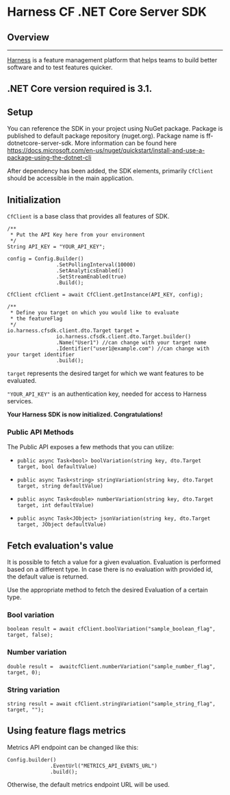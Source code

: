 Harness CF .NET Core Server SDK
========================

## Overview

-------------------------
[Harness](https://www.harness.io/) is a feature management platform that helps teams to build better software and to
test features quicker.

.NET Core version required is 3.1.
-------------------------

## Setup

You can reference the SDK in your project using NuGet package. Package is published to default package repository (nuget.org).
Package name is ff-dotnetcore-server-sdk. More information can be found here https://docs.microsoft.com/en-us/nuget/quickstart/install-and-use-a-package-using-the-dotnet-cli 


After dependency has been added, the SDK elements, primarily `CfClient` should be accessible in the main application.

## Initialization

`CfClient` is a base class that provides all features of SDK.

```
/**
 * Put the API Key here from your environment
 */
String API_KEY = "YOUR_API_KEY";

config = Config.Builder()
                .SetPollingInterval(10000)
                .SetAnalyticsEnabled()
                .SetStreamEnabled(true)
                .Build();

CfClient cfClient = await CfClient.getInstance(API_KEY, config);

/**
 * Define you target on which you would like to evaluate 
 * the featureFlag
 */
io.harness.cfsdk.client.dto.Target target =
                io.harness.cfsdk.client.dto.Target.builder()
                .Name("User1") //can change with your target name
                .Identifier("user1@example.com") //can change with your target identifier
                .build();
```

`target` represents the desired target for which we want features to be evaluated.

`"YOUR_API_KEY"` is an authentication key, needed for access to Harness services.

**Your Harness SDK is now initialized. Congratulations!**

### Public API Methods ###

The Public API exposes a few methods that you can utilize:

* `public async Task<bool> boolVariation(string key, dto.Target target, bool defaultValue)`

* `public async Task<string> stringVariation(string key, dto.Target target, string defaultValue)`

* `public async Task<double> numberVariation(string key, dto.Target target, int defaultValue)`

* `public async Task<JObject> jsonVariation(string key, dto.Target target, JObject defaultValue)`


## Fetch evaluation's value

It is possible to fetch a value for a given evaluation. Evaluation is performed based on a different type. In case there
is no evaluation with provided id, the default value is returned.

Use the appropriate method to fetch the desired Evaluation of a certain type.

### Bool variation

```
boolean result = await cfClient.boolVariation("sample_boolean_flag", target, false);  
```

### Number variation

```
double result =  awaitcfClient.numberVariation("sample_number_flag", target, 0);  
```

### String variation

```
string result = await cfClient.stringVariation("sample_string_flag", target, "");  
```

## Using feature flags metrics

Metrics API endpoint can be changed like this:

```
Config.builder()
              .EventUrl("METRICS_API_EVENTS_URL")
              .build();
```

Otherwise, the default metrics endpoint URL will be used.


